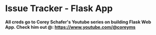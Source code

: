 # Issue Tracker - Flask App

**All creds go to Corey Schafer's Youtube series on building Flask Web App. Check him out @: https://www.youtube.com/@coreyms**


